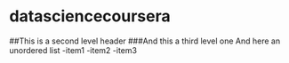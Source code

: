 # datasciencecoursera
##This is a second level header
###And this a third level one
And here an unordered list
-item1
-item2
-item3

